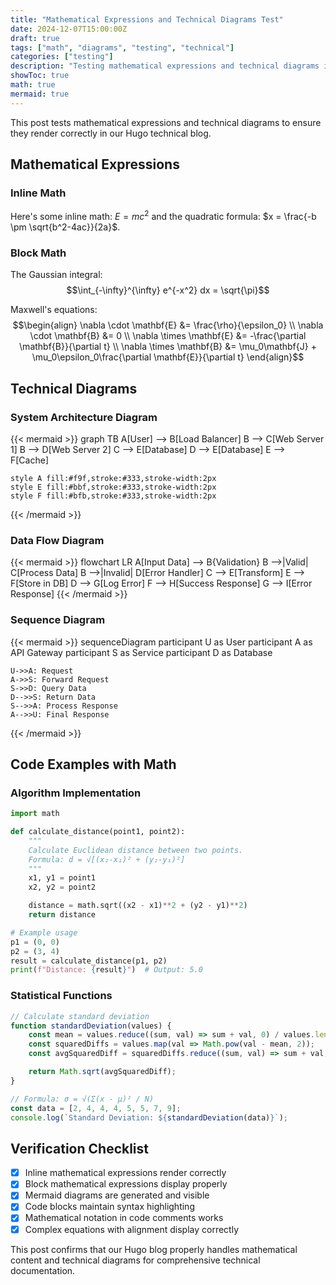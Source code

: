 ```yaml
---
title: "Mathematical Expressions and Technical Diagrams Test"
date: 2024-12-07T15:00:00Z
draft: true
tags: ["math", "diagrams", "testing", "technical"]
categories: ["testing"]
description: "Testing mathematical expressions and technical diagrams in Hugo"
showToc: true
math: true
mermaid: true
---
```


This post tests mathematical expressions and technical diagrams to ensure they render correctly in our Hugo technical blog.

## Mathematical Expressions

### Inline Math

Here's some inline math: $E = mc^2$ and the quadratic formula: $x = \frac{-b \pm \sqrt{b^2-4ac}}{2a}$.

### Block Math

The Gaussian integral:
$$\int_{-\infty}^{\infty} e^{-x^2} dx = \sqrt{\pi}$$

Maxwell's equations:
$$\begin{align}
\nabla \cdot \mathbf{E} &= \frac{\rho}{\epsilon_0} \\
\nabla \cdot \mathbf{B} &= 0 \\
\nabla \times \mathbf{E} &= -\frac{\partial \mathbf{B}}{\partial t} \\
\nabla \times \mathbf{B} &= \mu_0\mathbf{J} + \mu_0\epsilon_0\frac{\partial \mathbf{E}}{\partial t}
\end{align}$$

## Technical Diagrams

### System Architecture Diagram

{{< mermaid >}}
graph TB
    A[User] --> B[Load Balancer]
    B --> C[Web Server 1]
    B --> D[Web Server 2]
    C --> E[Database]
    D --> E[Database]
    E --> F[Cache]

    style A fill:#f9f,stroke:#333,stroke-width:2px
    style E fill:#bbf,stroke:#333,stroke-width:2px
    style F fill:#bfb,stroke:#333,stroke-width:2px
{{< /mermaid >}}

### Data Flow Diagram

{{< mermaid >}}
flowchart LR
    A[Input Data] --> B{Validation}
    B -->|Valid| C[Process Data]
    B -->|Invalid| D[Error Handler]
    C --> E[Transform]
    E --> F[Store in DB]
    D --> G[Log Error]
    F --> H[Success Response]
    G --> I[Error Response]
{{< /mermaid >}}

### Sequence Diagram

{{< mermaid >}}
sequenceDiagram
    participant U as User
    participant A as API Gateway
    participant S as Service
    participant D as Database

    U->>A: Request
    A->>S: Forward Request
    S->>D: Query Data
    D-->>S: Return Data
    S-->>A: Process Response
    A-->>U: Final Response
{{< /mermaid >}}

## Code Examples with Math

### Algorithm Implementation

```python
import math

def calculate_distance(point1, point2):
    """
    Calculate Euclidean distance between two points.
    Formula: d = √[(x₂-x₁)² + (y₂-y₁)²]
    """
    x1, y1 = point1
    x2, y2 = point2

    distance = math.sqrt((x2 - x1)**2 + (y2 - y1)**2)
    return distance

# Example usage
p1 = (0, 0)
p2 = (3, 4)
result = calculate_distance(p1, p2)
print(f"Distance: {result}")  # Output: 5.0
```

### Statistical Functions

```javascript
// Calculate standard deviation
function standardDeviation(values) {
    const mean = values.reduce((sum, val) => sum + val, 0) / values.length;
    const squaredDiffs = values.map(val => Math.pow(val - mean, 2));
    const avgSquaredDiff = squaredDiffs.reduce((sum, val) => sum + val, 0) / values.length;

    return Math.sqrt(avgSquaredDiff);
}

// Formula: σ = √(Σ(x - μ)² / N)
const data = [2, 4, 4, 4, 5, 5, 7, 9];
console.log(`Standard Deviation: ${standardDeviation(data)}`);
```

## Verification Checklist

- [x] Inline mathematical expressions render correctly
- [x] Block mathematical expressions display properly
- [x] Mermaid diagrams are generated and visible
- [x] Code blocks maintain syntax highlighting
- [x] Mathematical notation in code comments works
- [x] Complex equations with alignment display correctly

This post confirms that our Hugo blog properly handles mathematical content and technical diagrams for comprehensive technical documentation.
